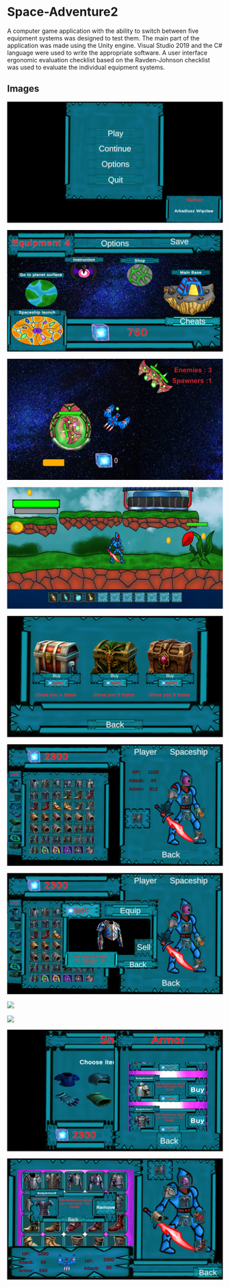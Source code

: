 # Space-Adventure2

A computer game application with the ability to switch between five equipment systems was designed to test them. The main part of the application was made using the Unity engine. Visual Studio 2019 and the C# language were used to write the appropriate software. A user interface ergonomic evaluation checklist based on the Ravden-Johnson checklist was used to evaluate the individual equipment systems.

## Images
![](Github_images/01_MainMenu.png)

![](Github_images/02_MainInterface.png)

![](Github_images/03_GameInfo1.png)

![](Github_images/04_System1Info3.png)

![](Github_images/05_System2Info2.png)

![](Github_images/06_System2Info6.png)

![](Github_images/07_System2Info7.png)

![](Github_images/08_System4Info17.png)

![](Github_images/09_System4Info5.png)

![](Github_images/10_System5Info3.png)

![](Github_images/11_System5Info7.png)
